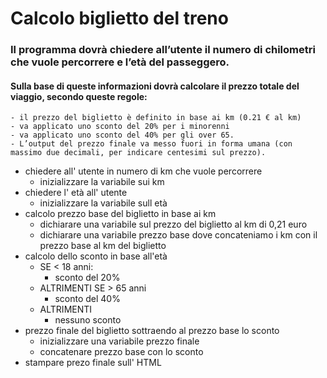 # Calcolo biglietto del treno

### Il programma dovrà chiedere all’utente il numero di chilometri che vuole percorrere e l’età del passeggero.
    
#### Sulla base di queste informazioni dovrà calcolare il prezzo totale del viaggio, secondo queste regole:
    - il prezzo del biglietto è definito in base ai km (0.21 € al km)
    - va applicato uno sconto del 20% per i minorenni
    - va applicato uno sconto del 40% per gli over 65.
    - L’output del prezzo finale va messo fuori in forma umana (con massimo due decimali, per indicare centesimi sul prezzo).


- chiedere all' utente in numero di km che vuole percorrere
  - inizializzare la variabile sui km
- chiedere l' età all' utente
  - inizializzare la variabile sull età
- calcolo prezzo base del biglietto in base ai km
  - dichiarare una variabile sul prezzo del biglietto al km di 0,21 euro
  - dichiarare una variabile prezzo base dove concateniamo i km con il prezzo base al km del biglietto 
- calcolo dello sconto in base all'età
  - SE < 18 anni:
    - sconto del 20%
  - ALTRIMENTI SE > 65 anni
    - sconto del 40%
  - ALTRIMENTI
    - nessuno sconto 
- prezzo finale del biglietto sottraendo al prezzo base lo sconto
  - inizializzare una variabile prezzo finale
  - concatenare prezzo base con lo sconto 
- stampare prezo finale sull' HTML